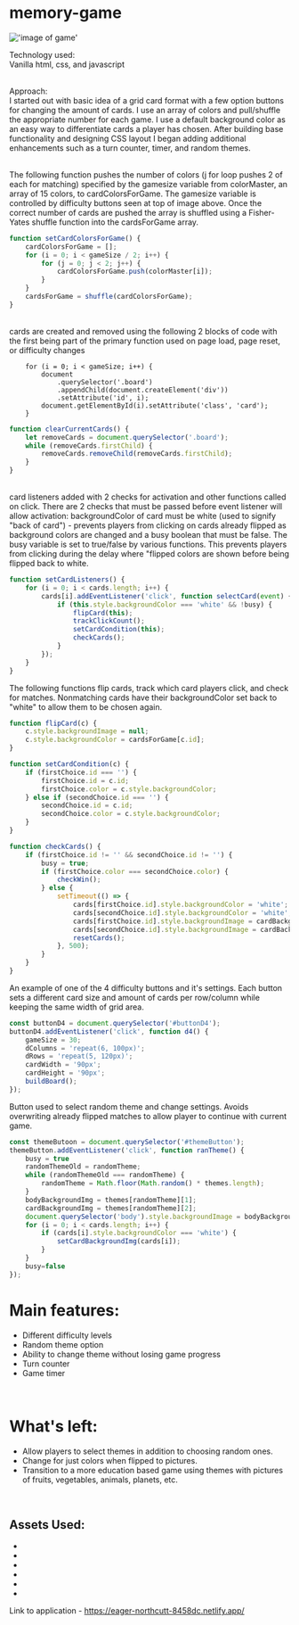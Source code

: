 # memory-game


!['image of game'](https://i.imgur.com/eHRviFs.png)



Technology used:</br>
Vanilla html, css, and javascript


</br>
Approach:</br>
I started out with basic idea of a grid card format with a few option buttons for changing the amount of cards. I use an array of colors and pull/shuffle the appropriate number for each game. I use a default background color as an easy way to differentiate cards a player has chosen. After building base functionality and designing CSS layout I began adding additional enhancements such as a turn counter, timer, and random themes. 
</br>
</br>

The following function pushes the number of colors (j for loop pushes 2 of each for matching) specified by the gamesize variable from colorMaster, an array of 15 colors, to cardColorsForGame. The gamesize variable is controlled by difficulty buttons seen at top of image above. Once the correct number of cards are pushed the array is shuffled using a Fisher-Yates shuffle function into the cardsForGame array.
``` javascript
function setCardColorsForGame() {
	cardColorsForGame = [];
	for (i = 0; i < gameSize / 2; i++) {
		for (j = 0; j < 2; j++) {
			cardColorsForGame.push(colorMaster[i]);
		}
	}
	cardsForGame = shuffle(cardColorsForGame);
}
```
</br>
cards are created and removed using the following 2 blocks of code with the first being part of the primary function used on page load, page reset, or difficulty changes
</br>

``` javacript
	for (i = 0; i < gameSize; i++) {
		document
			.querySelector('.board')
			.appendChild(document.createElement('div'))
			.setAttribute('id', i);
		document.getElementById(i).setAttribute('class', 'card');
	}
```

``` javascript
function clearCurrentCards() {
	let removeCards = document.querySelector('.board');
	while (removeCards.firstChild) {
		removeCards.removeChild(removeCards.firstChild);
	}
}
```
</br>
card listeners added with 2 checks for activation and other functions called on click. There are 2 checks that must be passed before event listener will allow activation: backgroundColor of card must be white (used to signify "back of card") - prevents players from clicking on cards already flipped as background colors are changed and a busy boolean that must be false. The busy variable is set to true/false by various functions. This prevents players from clicking during the delay where "flipped colors are shown before being flipped back to white.

``` javascript
function setCardListeners() {
	for (i = 0; i < cards.length; i++) {
		cards[i].addEventListener('click', function selectCard(event) {
			if (this.style.backgroundColor === 'white' && !busy) {
				flipCard(this);
				trackClickCount();
				setCardCondition(this);
				checkCards();
			}
		});
	}
}
```
The following functions flip cards, track which card players click, and check for matches. Nonmatching cards have their backgroundColor set back to "white" to allow them to be chosen again.
``` javascript
function flipCard(c) {
	c.style.backgroundImage = null;
	c.style.backgroundColor = cardsForGame[c.id];
}
```
``` javascript
function setCardCondition(c) {
	if (firstChoice.id === '') {
		firstChoice.id = c.id;
		firstChoice.color = c.style.backgroundColor;
	} else if (secondChoice.id === '') {
		secondChoice.id = c.id;
		secondChoice.color = c.style.backgroundColor;
	}
}
```
``` javascript
function checkCards() {
	if (firstChoice.id != '' && secondChoice.id != '') {
		busy = true;
		if (firstChoice.color === secondChoice.color) {
			checkWin();
		} else {
			setTimeout(() => {
				cards[firstChoice.id].style.backgroundColor = 'white';
				cards[secondChoice.id].style.backgroundColor = 'white';
				cards[firstChoice.id].style.backgroundImage = cardBackgroundImg;
				cards[secondChoice.id].style.backgroundImage = cardBackgroundImg;
				resetCards();
			}, 500);
		}
	}
}
```
An example of one of the 4 difficulty buttons and it's settings. Each button sets a different card size and amount of cards per row/column while keeping the same width of grid area.
``` javascript
const buttonD4 = document.querySelector('#buttonD4');
buttonD4.addEventListener('click', function d4() {
	gameSize = 30;
	dColumns = 'repeat(6, 100px)';
	dRows = 'repeat(5, 120px)';
	cardWidth = '90px';
	cardHeight = '90px';
	buildBoard();
});
```

Button used to select random theme and change settings. Avoids overwriting already flipped matches to allow player to continue with current game.
``` javascript
const themeButoon = document.querySelector('#themeButton');
themeButton.addEventListener('click', function ranTheme() {
    busy = true
	randomThemeOld = randomTheme;
	while (randomThemeOld === randomTheme) {
		randomTheme = Math.floor(Math.random() * themes.length);
	}
	bodyBackgroundImg = themes[randomTheme][1];
	cardBackgroundImg = themes[randomTheme][2];
	document.querySelector('body').style.backgroundImage = bodyBackgroundImg;
	for (i = 0; i < cards.length; i++) {
		if (cards[i].style.backgroundColor === 'white') {
			setCardBackgroundImg(cards[i]);
		}
	}
    busy=false
});
```

# Main features:
- Different difficulty levels
- Random theme option
- Ability to change theme without losing game progress
- Turn counter
- Game timer
</br>



# What's left:
- Allow players to select themes in addition to choosing random ones.
- Change for just colors when flipped to pictures.
- Transition to a more education based game using themes with pictures of fruits, vegetables, animals, planets, etc.

</br>


Assets Used:
</br>
-
-
-
-
-
-
-

Link to application - https://eager-northcutt-8458dc.netlify.app/
